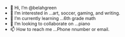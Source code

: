 - 👋 Hi, I’m @belahgreen
- 👀 I’m interested in ...art, soccer, gaming, and writing.
- 🌱 I’m currently learning ...6th grade math
- 💞️ I’m looking to collaborate on ...piano
- 📫 How to reach me ...Phone nnumber or email.

<!---
belahgreen/belahgreen is a ✨ special ✨ repository because its `README.md` (this file) appears on your GitHub profile.
You can click the Preview link to take a look at your changes.
--->
